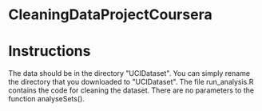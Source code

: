 CleaningDataProjectCoursera
===========================

# Instructions
The data should be in the directory "UCIDataset". You can simply rename the directory that you downloaded to "UCIDataset".
The file run_analysis.R contains the code for cleaning the dataset. There are no parameters to the function analyseSets().
